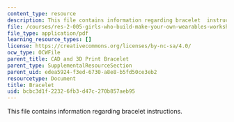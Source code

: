 ```yaml
---
content_type: resource
description: This file contains information regarding bracelet  instructions.
file: /courses/res-2-005-girls-who-build-make-your-own-wearables-workshop-spring-2015/bcbc3d1f22326fb3d47c270b857aeb95_MITRES_2_005S15_Bracelet.pdf
file_type: application/pdf
learning_resource_types: []
license: https://creativecommons.org/licenses/by-nc-sa/4.0/
ocw_type: OCWFile
parent_title: CAD and 3D Print Bracelet
parent_type: SupplementalResourceSection
parent_uid: edea5924-f3ed-6730-a8e8-b5fd50ce3eb2
resourcetype: Document
title: Bracelet
uid: bcbc3d1f-2232-6fb3-d47c-270b857aeb95
---
```

This file contains information regarding bracelet  instructions.
